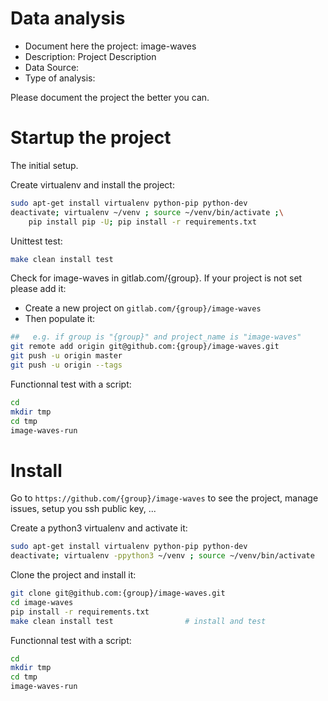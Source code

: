 # Data analysis
- Document here the project: image-waves
- Description: Project Description
- Data Source:
- Type of analysis:

Please document the project the better you can.

# Startup the project

The initial setup.

Create virtualenv and install the project:
```bash
sudo apt-get install virtualenv python-pip python-dev
deactivate; virtualenv ~/venv ; source ~/venv/bin/activate ;\
    pip install pip -U; pip install -r requirements.txt
```

Unittest test:
```bash
make clean install test
```

Check for image-waves in gitlab.com/{group}.
If your project is not set please add it:

- Create a new project on `gitlab.com/{group}/image-waves`
- Then populate it:

```bash
##   e.g. if group is "{group}" and project_name is "image-waves"
git remote add origin git@github.com:{group}/image-waves.git
git push -u origin master
git push -u origin --tags
```

Functionnal test with a script:

```bash
cd
mkdir tmp
cd tmp
image-waves-run
```

# Install

Go to `https://github.com/{group}/image-waves` to see the project, manage issues,
setup you ssh public key, ...

Create a python3 virtualenv and activate it:

```bash
sudo apt-get install virtualenv python-pip python-dev
deactivate; virtualenv -ppython3 ~/venv ; source ~/venv/bin/activate
```

Clone the project and install it:

```bash
git clone git@github.com:{group}/image-waves.git
cd image-waves
pip install -r requirements.txt
make clean install test                # install and test
```
Functionnal test with a script:

```bash
cd
mkdir tmp
cd tmp
image-waves-run
```
